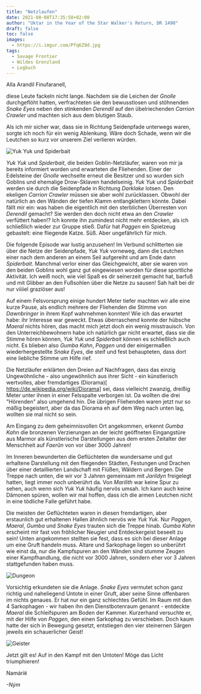 ```yaml
---
title: "Netzlaufen"
date: 2021-08-08T17:35:58+02:00
author: "Uktar in the Year of the Star Walker's Return, DR 1490"
draft: false
toc: false
images:
  - https://i.imgur.com/Pfq6Z9d.jpg
tags: 
  - Savage Frontier
  - Wildes Grenzland
  - Logbuch
---
```


Alla Arandil Finufaranell,

diese Leute fackeln nicht lange. Nachdem sie die Leichen der _Gnolle_ durchgeflöht hatten, verfrachteten sie den bewusstlosen und stöhnenden _Snake Eyes_ neben den stinkenden _Derendil_ auf den übelriechenden _Carrion Crawler_ und machten sich aus dem blutigen Staub.

Als ich mir sicher war, dass sie in Richtung Seidenpfade unterwegs waren,  sorgte ich noch für ein wenig Ablenkung. Wäre doch Schade, wenn wir die Leutchen so kurz vor unserem Ziel verlieren würden.

![Yuk Yuk und Spiderbait](https://i.imgur.com/O2qQ3uB.png)

_Yuk Yuk_ und _Spiderbait_, die beiden Goblin-Netzläufer, waren von mir ja bereits informiert worden und erwarteten die Fliehenden. Einer der Edelsteine der _Gnolle_ wechselte erneut die Besitzer und so wurden sich Goblins und ehemalige Drow-Sklaven handelseinig. _Yuk Yuk_ und _Spiderbait_ werden sie durch die Seidenpfade in Richtung _Darklake_ lotsen. Den ekeligen _Carrion Crawler_ müssen sie aber wohl zurücklassen. Obwohl der natürlich an den Wänden der tiefen Klamm entlangklettern könnte. Dabei fällt mir ein: was haben die eigentlich mit den sterblichen Überresten von _Derendil_ gemacht? Sie werden den doch nicht etwa an den _Crawler_ verfüttert haben!? Ich konnte ihn zumindest nicht mehr entdecken, als ich schließlich wieder zur Gruppe stieß.
Dafür hat _Paggen_ ein Spielzeug gebastelt: eine fliegende Katze. Süß. Aber ungefährlich für mich.

Die folgende Episode war lustig anzusehen! Im Verbund schlitterten sie über die Netze der Seidenpfade, _Yuk Yuk_ vorneweg, dann die Leutchen einer nach dem anderen an einem Seil aufgereiht und am Ende dann _Spiderbait_. Manchmal verlor einer das Gleichgewicht, aber sie waren von den beiden Goblins wohl ganz gut eingewiesen worden für diese sportliche Aktivität. Ich weiß noch, wie viel Spaß es dir seinerzeit gemacht hat, barfuß und mit Glibber an den Fußsohlen über die Netze zu sausen! Sah halt bei dir nur viiiiel graziöser aus!

Auf einem Felsvorsprung einige hundert Meter tiefer machten wir alle eine kurze Pause, als endlich mehrere der Fliehenden die Stimme von _Dawnbringer_ in ihrem Kopf wahrnehmen konnten! Wie ich das erwartet habe: ihr Interesse war geweckt. Etwas überraschend konnte der hübsche _Maeral_ nichts hören, das macht mich jetzt doch ein wenig misstrauisch. Von den Unterreichbewohnern habe ich natürlich gar nicht erwartet, dass sie die Stimme hören können, _Yuk Yuk_ und _Spiderbait_ können es schließlich auch nicht. Es blieben also _Gumba Kahn_, _Paggen_ und der einigermaßen wiederhergestellte _Snake Eyes_, die steif und fest behaupteten, dass dort eine liebliche Stimme um Hilfe rief.

Die Netzläufer erklärten den Dreien auf Nachfragen, dass das einzig Ungewöhnliche - also ungewöhnlich aus ihrer Sicht - ein künstlerisch wertvolles, aber fremdartiges (Diorama)[ https://de.wikipedia.org/wiki/Diorama] sei, dass vielleicht zwanzig, dreißig Meter unter ihnen in einer Felsspalte verborgen ist. Da wollten die drei "Hörenden" also umgehend hin. Die übrigen Fliehenden waren jetzt nur so mäßig begeistert, aber da das Diorama eh auf dem Weg nach unten lag, wollten sie mal nicht so sein.

Am Eingang zu dem geheimnisvollen Ort angekommen, erkennt _Gumba Kahn_ die bronzenen Verzierungen an der leicht geöffneten Eingangstüre aus Marmor als künstlerische Darstellungen aus dem ersten Zeitalter der Menschheit auf _Faerûn_ von vor über 3000 Jahren!

Im Inneren bewunderten die Geflüchteten die wundersame und gut erhaltene Darstellung mit den fliegenden Städten, Festungen und Drachen über einer detaillierten Landschaft mit Flüßen, Wäldern und Bergen. Die Treppe nach unten, die wir vor 3 Jahren gemeinsam mit _Jarildyn_ freigelegt hatten, liegt immer noch unberührt da. Von _Marilith_ war keine Spur zu sehen, auch wenn sich _Yuk Yuk_ häufig nervös umsah. Ich kann auch keine Dämonen spüren, wollen wir mal hoffen, dass ich die armen Leutchen nicht in eine tödliche Falle geführt habe.

Die meisten der Geflüchteten waren in diesen fremdartigen, aber erstaunlich gut erhaltenen Hallen ähnlich nervös wie _Yuk Yuk_. Nur _Paggen_, _Maeral_, _Gumba_ und _Snake Eyes_ trauten sich die Treppe hinab. _Gumba Kahn_ erscheint mir fast von fröhlicher Neugier und Entdeckergeist beseelt zu sein! Unten angekommen stellten sie fest, dass es sich bei dieser Anlage um eine Gruft handeln muss. Altare und Sarkophage liegen so unberührt wie einst da, nur die Kampfspuren an den Wänden sind stumme Zeugen einer Kampfhandlung, die nicht vor 3000 Jahren, sondern eher vor 3 Jahren stattgefunden haben muss.

![Dungeon](https://i.imgur.com/Iy7BcjW.png)

Vorsichtig erkundeten sie die Anlage. _Snake Eyes_ vermutet schon ganz richtig und naheliegend Untote in einer Gruft, aber seine Sinne offenbaren im nichts genaues. Er hat nur ein ganz schlechtes Gefühl. Im Raum mit den 4 Sarkophagen - wir haben ihn den Dienstbotenraum genannt - entdeckte _Maeral_ die Schleifspuren am Boden der Kammer. Kurzerhand versuchte er, mit der Hilfe von _Paggen_, den einen Sarkophag zu verschieben. Doch kaum hatte der sich in Bewegung gesetzt, entstiegen den vier steinernen Särgen jeweils ein schauerlicher Geist! 

![Geister](https://i.imgur.com/cbuHpkq.png)

Jetzt gilt es! Auf in den Kampf mit den Untoten! Möge das Licht triumphieren!

Namárië

_-Ným_
